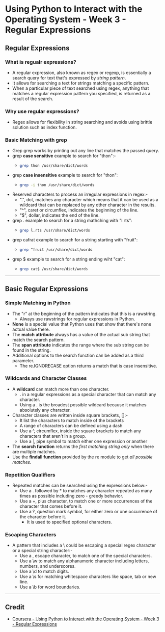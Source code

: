 # Using Python to Interact with the Operating System - Week 3 - Regular Expressions

## Regular Expressions
### What is regualr expressions?
* A regular expression, also known as regex or regexp, is essentially a search query for text that's expressed by *string pattern*. 
* It allows for searching a text for strings matching a specific pattern.
* When a particular piece of text searched using regex, anything that matches a regular expression pattern you specified, is returned as a result of the search. 

### Why use regular expressions?
* Regex allows for flexibility in string searching and avoids using brittle solution such as index function.

### Basic Matching with grep
* Grep grep works by printing out any line that matches the passed query.
* grep __case sensitive__ example to search for "thon":-
  * ```bash
    grep thon /usr/share/dict/words
    ```
* grep __case insensitive__ example to search for "thon":
  * ```bash
    grep -i thon /usr/share/dict/words
    ```
* Reserved characters to process an irregular expressions in regex:-
  * ".", dot, matches any character which means that it can be used as a wildcard that can be replaced by any other character in the results.
  * "^", caret or circumflex, indicates the beginning of the line. 
  * "$", dollar, indicates the end of the line.
* grep . example to search for a string mathching with "l.rts":
  * ```bash
    grep l.rts /usr/share/dict/words
    ```
* grep cafrat example to search for a string starting with "fruit":
  * ```bash
    grep ^fruit /usr/share/dict/words
    ```
* grep $ example to search for a string ending wiht "cat":
  * ```bash
    grep cat$ /usr/share/dict/words
    ```

--- 

## Basic Regular Expressions
### Simple Matching in Python
* The "r" at the beginning of the pattern indicates that this is a rawstring.
  * Always use rawstrings for regular expressions in Python.
* **None** is a special value that Python uses that show that there's none actual value there.
* The **match attribute** always has a value of the actual sub string that match the search pattern.
* The **span attribute** indicates the range where the sub string can be found in the string.
* Additional options to the search function can be added as a third parameter.
  * The re.IGNORECASE option returns a match that is case insensitive.

### Wildcards and Character Classes
* A **wildcard** can match more than one character.
  * . in a regular expressions as a special character that can match any character.
  * Using a . is the broadest possible wildcard because it matches absolutely any character.
* Character classes are written inside square brackets, []:-
  * It list the characters to match inside of the brackets
  * A range of characters can be defined using a dash
  * Use a ^, circumflex, inside the square brackets to match any characters that aren't in a group.
  * Use a |, pipe symbol to match either one expression or another
* The **search function** returns the *first matching string only* when there are multiple matches. 
* Use the **findall function** provided by the re module to get *all possible matches*.

### Repetition Qualifiers
* Repeated matches can be searched using the expressions below:-
  * Use a . followed by * to matches any character repeated as many times as possible including zero - greedy behavior.
  * Use a +, plus character, to match one or more occurrences of the character that comes before it.
  * Use a ?, question mark symbol, for either zero or one occurrence of the character before it.
    * It is used to specified optional characters.

### Escaping Characters
* A pattern that includes a \ could be escaping a special regex character or a special string character:-
  * Use a \, escape character, to match one of the special characters.
  * Use a \w to match any alphanumeric character including letters, numbers, and underscores.
  * Use a \d to match digits.
  * Use a \s for matching whitespace characters like space, tab or new line.
  * Use a \b for word boundaries.

---

## Credit
* [Coursera - Using Python to Interact with the Operating System - Week 3 - Regular Expressions](https://www.coursera.org/learn/python-operating-system/home/week/3)
